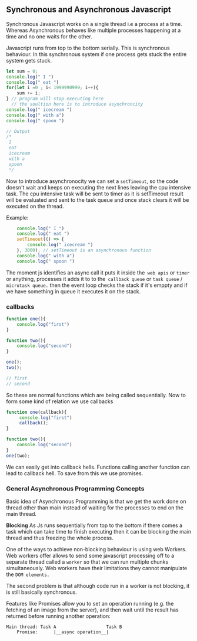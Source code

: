 ## Synchronous and Asynchronous Javascript

Synchronous Javascript works on a single thread i.e a process at a time. 
Whereas Asynchronous behaves like multiple processes happening at a time and no one waits for the other. 

Javascript runs from top to the bottom serially. This is synchronous behaviour. 
In this synchronous system if one process gets stuck the entire system gets stuck. 
```js
let sum = 0;
console.log(" I ")
console.log(" eat ")
for(let i =0 ; i< 1999990999; i++){
    sum += i;
} // program will stop executing here
  // the soultion here is to introduce asynchroncity
console.log(" icecream ")
console.log(" with a")
console.log(" spoon ")

// Output
/* 
 I 
 eat 
 icecream 
 with a
 spoon  
 */
```
Now to introduce asynchronocity we can set a ``setTimeout``, so the code doesn't wait and keeps on executing the next lines leaving the cpu intensive task. The cpu intensive task will be sent to timer as it is setTimeout result will be evaluated and sent to the task queue and once stack clears it will be executed on the thread. 

Example: 
```js
    console.log(" I ")
    console.log(" eat ")
    setTimeout(() => {
        console.log(" icecream ")
    }, 3000); // setTimeout is an asynchronous function
    console.log(" with a")
    console.log(" spoon ")
 ```

The moment js identifies an async call it puts it inside the`` web apis`` or ``timer`` or anything, processes it adds it to to the`` callback queue`` or ``task queue`` / ``microtask queue.`` then the event loop checks the stack if it's emppty and if we have something in queue it executes it on the stack.

### callbacks 

```js
function one(){
    console.log("first")
}

function two(){
    console.log("second")
}

one();
two();

// first
// second
```

So these are normal functions which are being called sequentially. Now to form some kind of relation we use callbacks
```js
function one(callback){
     console.log("first")
     callback();
}

function two(){
    console.log("second")
}
one(two);
```
We can easily get into callback hells. Functions calling another function can lead to callback hell. To save from this we use promises. 

### General Asynchronous Programming Concepts

Basic idea of Asynchronous Programming is that we get the work done on thread other than main instead of waiting for the processes to end on the main thread. 

**Blocking** As Js runs sequentially from top to the bottom if there comes a task which can take time to finish executing then it can be blocking the main thread and thus freezing the whole process. 

One of the ways to achieve non-blocking behaviour is using web Workers. Web workers offer allows to send some javascript processing off to a separate thread called a ``worker`` so that we can run multiple chunks simultaneously. Web workers have their limitations they cannot manipulate the ``DOM elements.`` 

The second problem is that although code run in a worker is not blocking, it is still basically synchronous.

Features like Promises allow you to set an operation running (e.g. the fetching of an image from the server), and then wait until the result has returned before running another operation:
```
Main thread: Task A                   Task B
    Promise:      |__async operation__|
```
